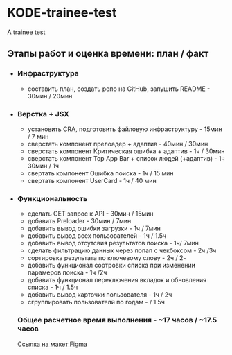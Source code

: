 # **KODE-trainee-test**
A trainee test

## Этапы работ и оценка времени: план / факт
* ### Инфраструктура
  * составить план, создать репо на GitHub, запушить README - 30мин / 20мин

* ### Верстка + JSX
  * установить CRA, подготовить файловую инфраструктуру - 15мин / 7 мин
  * сверстать компонент прелоадер + адаптив - 40мин / 30мин
  * сверстать компонент Критическая ошибка + адаптив - 1ч / 30мин
  * сверстать компонент Top App Bar  + список людей (+адаптив) - 1ч 30мин / 1ч
  * свертать компонент Ошибка поиска - 1ч / 15 мин
  * свертать компонент UserCard - 1ч / 40 мин


* ### Функциональность
  * сделать GET запрос к API - 30мин / 15мин
  * добавить Preloader - 30мин / 7мин
  * добавить вывод ошибки загрузки - 1ч / 7мин
  * добавить вывод всех пользователей - 1ч / 1.5ч
  * добавить вывод отсутсвия результатов поиска - 1ч/ 7мин
  * сделать фильтрацию данных через попап с чекбоксом - 2ч /3ч
  * сортировка результата по ключевому слову - 2ч / 2ч
  * добавить функционал сортровки списка при изменении парамеров поиска - 1ч /2ч  
  * добавить функционал переключения вкладок и обновления списка - 1ч / 1.5ч
  * добавить вывод карточки пользователя - 1ч / 2ч
  * сгруппировать пользователй по годам - / 1.5ч



  ### Общее расчетное время выполнения - ~17 часов / ~17.5 часов


  [Ссылка на макет Figma](https://www.figma.com/file/GRRKONipVClULsfdCAuVs1/KODE-Trainee-Dev-%D0%9E%D1%81%D0%B5%D0%BD%D1%8C'21?node-id=11%3A14414)






  

